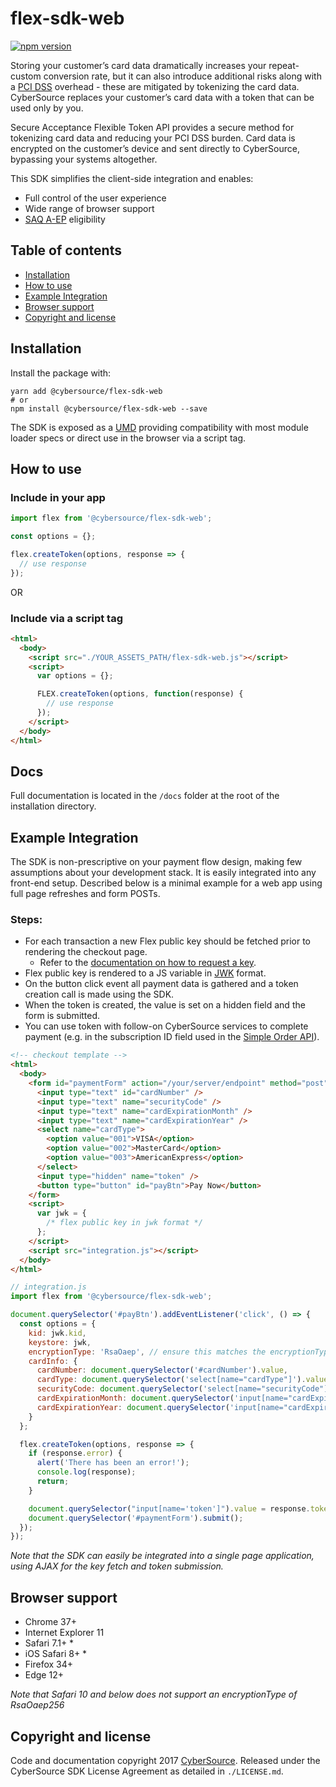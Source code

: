 # flex-sdk-web

[![npm version](https://img.shields.io/npm/v/@cybersource/flex-sdk-web.svg)](https://www.npmjs.com/package/@cybersource/flex-sdk-web)

Storing your customer’s card data dramatically increases your repeat-custom conversion rate, but it can also introduce additional risks along with a [PCI DSS](https://www.pcisecuritystandards.org/) overhead - these are mitigated by tokenizing the card data. CyberSource replaces your customer’s card data with a token that can be used only by you.

Secure Acceptance Flexible Token API provides a secure method for tokenizing card data and reducing your PCI DSS burden. Card data is encrypted on the customer’s device and sent directly to CyberSource, bypassing your systems altogether.

This SDK simplifies the client-side integration and enables:

- Full control of the user experience
- Wide range of browser support
- [SAQ A-EP](https://www.pcisecuritystandards.org/documents/PCI-DSS-v3_2-SAQ-A_EP-rev1_1.pdf) eligibility

## Table of contents

- [Installation](#installation)
- [How to use](#how-to-use)
- [Example Integration](#example-integration)
- [Browser support](#browser-support)
- [Copyright and license](#copyright-and-license)

## Installation

Install the package with:

```
yarn add @cybersource/flex-sdk-web
# or
npm install @cybersource/flex-sdk-web --save
```

The SDK is exposed as a [UMD](https://github.com/umdjs/umd) providing compatibility with most module loader specs or direct use in the browser via a script tag.

## How to use

### Include in your app

```js
import flex from '@cybersource/flex-sdk-web';

const options = {};

flex.createToken(options, response => {
  // use response
});
```

OR

### Include via a script tag

```html
<html>
  <body>
    <script src="./YOUR_ASSETS_PATH/flex-sdk-web.js"></script>
    <script>
      var options = {};

      FLEX.createToken(options, function(response) {
        // use response
      });
    </script>
  </body>
</html>
```

## Docs

Full documentation is located in the `/docs` folder at the root of the installation directory.

## Example Integration

The SDK is non-prescriptive on your payment flow design, making few assumptions about your development stack. It is easily integrated into any front-end setup. Described below is a minimal example for a web app using full page refreshes and form POSTs.

### Steps:

- For each transaction a new Flex public key should be fetched prior to rendering the checkout page.
  - Refer to the [documentation on how to request a key](https://developer.cybersource.com/api/developer-guides/dita-flex/SAFlexibleToken.html).
- Flex public key is rendered to a JS variable in [JWK](https://tools.ietf.org/html/rfc7517) format.
- On the button click event all payment data is gathered and a token creation call is made using the SDK.
- When the token is created, the value is set on a hidden field and the form is submitted.
- You can use token with follow-on CyberSource services to complete payment (e.g. in the subscription ID field used in the [Simple Order API](https://www.cybersource.com/developers/integration_methods/simple_order_and_soap_toolkit_api/)).

```html
<!-- checkout template -->
<html>
  <body>
    <form id="paymentForm" action="/your/server/endpoint" method="post">
      <input type="text" id="cardNumber" />
      <input type="text" name="securityCode" />
      <input type="text" name="cardExpirationMonth" />
      <input type="text" name="cardExpirationYear" />
      <select name="cardType">
        <option value="001">VISA</option>
        <option value="002">MasterCard</option>
        <option value="003">AmericanExpress</option>
      </select>
      <input type="hidden" name="token" />
      <button type="button" id="payBtn">Pay Now</button>
    </form>
    <script>
      var jwk = {
        /* flex public key in jwk format */
      };
    </script>
    <script src="integration.js"></script>
  </body>
</html>
```

```js
// integration.js
import flex from '@cybersource/flex-sdk-web';

document.querySelector('#payBtn').addEventListener('click', () => {
  const options = {
    kid: jwk.kid,
    keystore: jwk,
    encryptionType: 'RsaOaep', // ensure this matches the encryptionType you specified when creating your key
    cardInfo: {
      cardNumber: document.querySelector('#cardNumber').value,
      cardType: document.querySelector('select[name="cardType"]').value,
      securityCode: document.querySelector('select[name="securityCode"]').value,
      cardExpirationMonth: document.querySelector('input[name="cardExpirationMonth"]').value,
      cardExpirationYear: document.querySelector('input[name="cardExpirationYear"]').value
    }
  };

  flex.createToken(options, response => {
    if (response.error) {
      alert('There has been an error!');
      console.log(response);
      return;
    }

    document.querySelector("input[name='token']").value = response.token;
    document.querySelector('#paymentForm').submit();
  });
});
```

_Note that the SDK can easily be integrated into a single page application, using AJAX for the key fetch and token submission._

## Browser support

- Chrome 37+
- Internet Explorer 11
- Safari 7.1+ \*
- iOS Safari 8+ \*
- Firefox 34+
- Edge 12+

_Note that Safari 10 and below does not support an encryptionType of RsaOaep256_

## Copyright and license

Code and documentation copyright 2017 [CyberSource](http://www.cybersource.com). Released under the CyberSource SDK License Agreement as detailed in `./LICENSE.md`.
